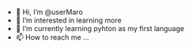- 👋 Hi, I’m @userMaro
- 👀 I’m interested in learning more
- 🌱 I’m currently learning pyhton as my first language
- 📫 How to reach me ...

<!---
userMaro/userMaro is a ✨ special ✨ repository because its `README.md` (this file) appears on your GitHub profile.
You can click the Preview link to take a look at your changes.
--->
